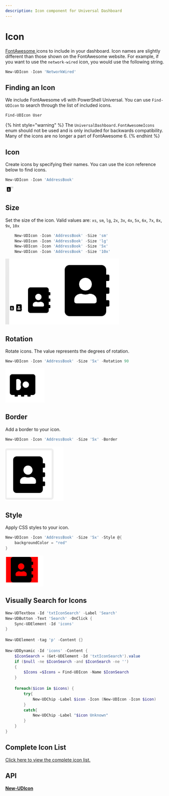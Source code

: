 ```yaml
---
description: Icon component for Universal Dashboard
---
```


# Icon

[FontAwesome ](https://fontawesome.com/?from=io)icons to include in your dashboard. Icon names are slightly different than those shown on the FontAwesome website. For example, if you want to use the `network-wired` icon, you would use the following string.&#x20;

```powershell
New-UDIcon -Icon 'NetworkWired'
```

## Finding an Icon

We include FontAwesome v6 with PowerShell Universal. You can use `Find-UDIcon` to search through the list of included icons.&#x20;

```powershell
Find-UDIcon User
```

{% hint style="warning" %}
The `UniversalDashboard.FontAwesomeIcons` enum should not be used and is only included for backwards compatibility. Many of the icons are no longer a part of FontAwesome 6.
{% endhint %}

## Icon

Create icons by specifying their names. You can use the icon reference below to find icons.

```powershell
New-UDIcon -Icon 'AddressBook'
```

![](<../../../../.gitbook/assets/image (104).png>)

## Size

Set the size of the icon. Valid values are: `xs`, `sm`, `lg`, `2x`, `3x`, `4x`, `5x`, `6x`, `7x`, `8x`, `9x`, `10x`

```powershell
    New-UDIcon -Icon 'AddressBook' -Size 'sm'
    New-UDIcon -Icon 'AddressBook' -Size 'lg'
    New-UDIcon -Icon 'AddressBook' -Size '5x'
    New-UDIcon -Icon 'AddressBook' -Size '10x'
```

![](<../../../../.gitbook/assets/image (105).png>)

## Rotation

Rotate icons. The value represents the degrees of rotation.

```powershell
New-UDIcon -Icon 'AddressBook' -Size '5x' -Rotation 90
```

![](<../../../../.gitbook/assets/image (106).png>)

## Border

Add a border to your icon.

```powershell
New-UDIcon -Icon 'AddressBook' -Size '5x' -Border
```

![](<../../../../.gitbook/assets/image (107).png>)

## Style

Apply CSS styles to your icon.

```powershell
New-UDIcon -Icon 'AddressBook' -Size '5x' -Style @{
    backgroundColor = "red"
}
```

![](<../../../../.gitbook/assets/image (108).png>)

## Visually Search for Icons

```powershell
New-UDTextbox -Id 'txtIconSearch' -Label 'Search' 
New-UDButton -Text 'Search' -OnClick {
    Sync-UDElement -Id 'icons'
}

New-UDElement -tag 'p' -Content {}

New-UDDynamic -Id 'icons' -Content {
    $IconSearch = (Get-UDElement -Id 'txtIconSearch').value
    if ($null -ne $IconSearch -and $IconSearch -ne '')
    {
        $Icons =$Icons = Find-UDIcon -Name $IconSearch
    }

    foreach($icon in $icons) {
        try{
            New-UDChip -Label $icon -Icon (New-UDIcon -Icon $icon)
        }
        catch{
            New-UDChip -Label "$icon Unknown" 
        }
    }
}
```

## Complete Icon List

[Click here to view the complete icon list. ](https://gist.github.com/adamdriscoll/8a5d12b0ac5641bc1083bebf921f56fe)

## API

****[**New-UDIcon**](https://github.com/ironmansoftware/universal-docs/blob/master/cmdlets/New-UDIcon.txt)****

